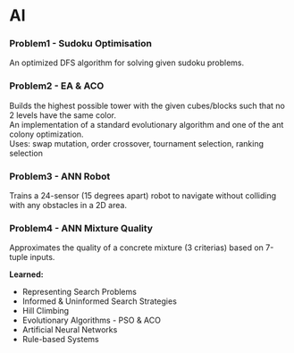 # AI
### Problem1 - Sudoku Optimisation <br/>
An optimized DFS algorithm for solving given sudoku problems.
### Problem2 - EA & ACO <br/>
Builds the highest possible tower with the given cubes/blocks such that no 2 levels have the same color. <br/>
An implementation of a standard evolutionary algorithm and one of the ant colony optimization. <br/>
Uses: swap mutation, order crossover, tournament selection, ranking selection
### Problem3 - ANN Robot <br/>
Trains a 24-sensor (15 degrees apart) robot to navigate without colliding with any obstacles in a 2D area.
### Problem4 - ANN Mixture Quality <br/>
Approximates the quality of a concrete mixture (3 criterias) based on 7-tuple inputs.<br/>

**Learned:**
* Representing Search Problems
* Informed & Uninformed Search Strategies
* Hill Climbing
* Evolutionary Algorithms - PSO & ACO
* Artificial Neural Networks
* Rule-based Systems
